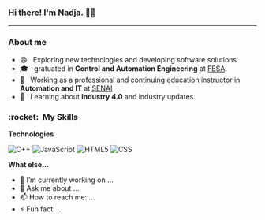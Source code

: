 ### Hi there! I'm Nadja.  💁‍♀️

<hr>
<h3>About me</h3>

- 😄 &nbsp; Exploring new technologies and developing software solutions
- 🎓 &nbsp; gratuated in **Control and Automation Engineering** at <a href="http://faculdadesalvadorarena.org.br/"> FESA</a>.
- 💼 &nbsp; Working as a professional and continuing education instructor in **Automation and IT** at <a href="https://www.sp.senai.br/">SENAI</a>
- 🌱 &nbsp; Learning about **industry 4.0** and industry updates.

<h3> :rocket: &nbsp;My Skills </h3>

**Technologies**

  ![C++](https://img.shields.io/badge/-C++-333333?style=flat&logo=C%2B%2B&logoColor=00599C)
  ![JavaScript](https://img.shields.io/badge/-JavaScript-333333?style=flat&logo=javascript)
  ![HTML5](https://img.shields.io/badge/-HTML5-333333?style=flat&logo=HTML5)
  ![CSS](https://img.shields.io/badge/-CSS-333333?style=flat&logo=CSS3&logoColor=1572B6)

**What else...**

- 🔭 I’m currently working on ...
- 💬 Ask me about ...
- 📫 How to reach me: ...
- ⚡ Fun fact: ...

